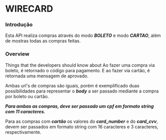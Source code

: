 # WIRECARD

### Introdução
Esta API realiza compras através do modo ***BOLETO*** e modo ***CARTAO***, além de mostras todas as compras feitas.

### Overview
Things that the developers should know about
Ao fazer uma compra via boleto, é retornado o código para pagamento. E ao fazer via cartão, é retornada uma mensagem de aprovado.

Ambas url's de compras são iguais, porém é exemplificado duas possibilidades para representar o ***body*** a ser passado mediante a compra por boleto ou cartão.

***Para ambas as compras, deve ser passado um cpf em formato string com 11 caracteres.***

Para as compras com ***cartão*** os valores do  ***card_number*** e do ***card_cvv***, devem ser passados em formato string com 16 caracteres e 3 caracteres, respectivamente.
